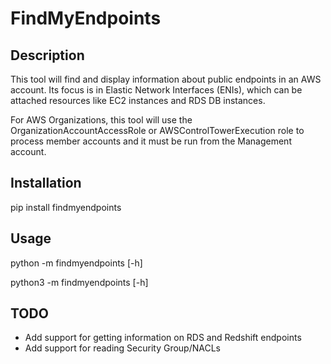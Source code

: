 # FindMyEndpoints

## Description

This tool will find and display information about public endpoints in an AWS
 account. Its focus is in Elastic Network Interfaces (ENIs), which can be
 attached resources like EC2 instances and RDS DB instances.

 For AWS Organizations, this tool will use the OrganizationAccountAccessRole or
 AWSControlTowerExecution role to process member accounts and it must be run from
 the Management account.

## Installation

pip install findmyendpoints

## Usage

python -m findmyendpoints [-h]

python3 -m findmyendpoints [-h]

## TODO

* Add support for getting information on RDS and Redshift endpoints
* Add support for reading Security Group/NACLs
